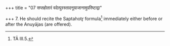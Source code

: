 +++
title = "07 सप्तहोतारं वदेत्पुरस्तादनूयाजानामुपरिष्टाद्वा"

+++
7. He should recite the Saptahotr̥ formula[^1] immediately either before or after the Anuyājas (are offered).  

[^1]: TĀ III.5.
